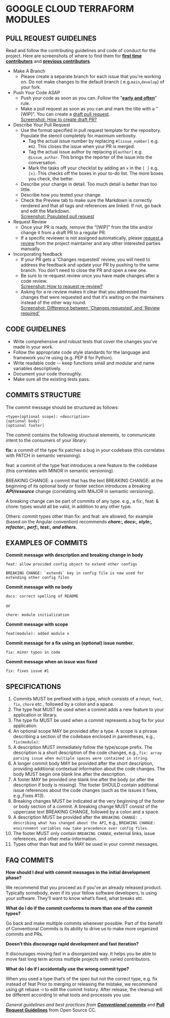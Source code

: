 # GOOGLE CLOUD TERRAFORM MODULES

## PULL REQUEST GUIDELINES

Read and follow the contributing guidelines and code of conduct for the project. Here are screenshots of where to find
them for [**first time
contributors**](https://opensource.creativecommons.org/contributing-code/pr-guidelines/first-time-contributor-resources.png)
and [**previous
contributors**](https://opensource.creativecommons.org/contributing-code/pr-guidelines/previous-contributor-resources.png).

- Make A Branch
  - Please create a separate branch for each issue that you're working on. Do not make changes to the default branch (
    e.g.`main`,`develop`) of your fork.
- Push Your Code ASAP
  - Push your code as soon as you can. Follow the "[**early and
    often**](https://www.worklytics.co/blog/commit-early-push-often/)" rule.
  - Make a pull request as soon as you can and mark the title with a "[WIP]". You can create
    a [draft pull request](https://help.github.com/en/articles/about-pull-requests#draft-pull-requests).\
    [Screenshot: How to create draft PR?](https://opensource.creativecommons.org/contributing-code/pr-guidelines/draft_pr.gif)
- Describe Your Pull Request
  - Use the format specified in pull request template for the repository. Populate the stencil completely for maximum
    verbosity.
    - Tag the actual issue number by replacing `#[issue_number]` e.g. `#42`. This closes the issue when your PR is
      merged.
    - Tag the actual issue author by replacing `@[author]` e.g. `@issue_author`. This brings the reporter of the issue
      into the conversation.
    - Mark the tasks off your checklist by adding an `x` in the `[ ]` e.g. `[x]`. This checks off the boxes in your
      to-do list. The more boxes you check, the better.
  - Describe your change in detail. Too much detail is better than too little.
  - Describe how you tested your change.
  - Check the Preview tab to make sure the Markdown is correctly rendered and that all tags and references are linked.
    If not, go back and edit the Markdown.\
    [Screenshot: Populated pull request](https://opensource.creativecommons.org/contributing-code/pr-guidelines/populated_pr.png)
- Request Review
  - Once your PR is ready, remove the "[WIP]" from the title and/or change it from a draft PR to a regular PR.
  - If a specific reviewer is not assigned automatically,
    please [request a review](https://help.github.com/en/articles/requesting-a-pull-request-review) from the project
    maintainer and any other interested parties manually.
- Incorporating feedback
  - If your PR gets a 'Changes requested' review, you will need to address the feedback and update your PR by pushing to
    the same branch. You don't need to close the PR and open a new one.
  - Be sure to re-request review once you have made changes after a code review.\
    [Screenshot: How to request re-review?](https://opensource.creativecommons.org/contributing-code/pr-guidelines/rereview.png)
  - Asking for a re-review makes it clear that you addressed the changes that were requested and that it's waiting on
    the maintainers instead of the other way round.\
    [Screenshot: Difference between 'Changes requested' and 'Review required'](https://opensource.creativecommons.org/contributing-code/pr-guidelines/difference.png)

## CODE GUIDELINES

- Write comprehensive and robust tests that cover the changes you've made in your work.
- Follow the appropriate code style standards for the language and framework you're using (e.g. PEP 8 for Python).
- Write readable code -- keep functions small and modular and name variables descriptively.
- Document your code thoroughly.
- Make sure all the existing tests pass.

## COMMITS STRUCTURE

The commit message should be structured as follows:

```
<type>[optional scope]: <description>
[optional body]
[optional footer]
```

The commit contains the following structural elements, to communicate intent to the consumers of your library:

**fix:** a commit of the type fix patches a bug in your codebase (this correlates with PATCH in semantic versioning).

feat: a commit of the type feat introduces a new feature to the codebase (this correlates with MINOR in semantic
versioning).

BREAKING CHANGE: a commit that has the text BREAKING CHANGE: at the beginning of its optional body or footer section
introduces a breaking **_API/resource_** change (correlating with MAJOR in semantic versioning).

A breaking change can be part of commits of any type. e.g., a fix:, feat: & chore: types would all be valid, in addition
to any other type.

Others: commit types other than fix: and feat: are allowed, for example (based on the Angular convention) recommends
**_chore:, docs:, style:, refactor:, perf:, test:, and others_**.

## EXAMPLES OF COMMITS

**Commit message with description and breaking change in body**

```
feat: allow provided config object to extend other configs

BREAKING CHANGE: `extends` key in config file is now used for extending other config files
```

**Commit message with no body**

```
docs: correct spelling of README
```

or

```
chore: module initialization
```

**Commit message with scope**

```
feat(module): added module x
```

**Commit message for a fix using an (optional) issue number.**

```
fix: minor typos in code
```

**Commit message when an issue was fixed**

```
fix: fixes issue #1
```

## SPECIFICATIONS

1. Commits MUST be prefixed with a type, which consists of a noun, `feat`, `fix`, `chore` etc., followed by a colon and
   a space.
2. The type feat MUST be used when a commit adds a new feature to your application or library.
3. The type fix MUST be used when a commit represents a bug fix for your application.
4. An optional scope MAY be provided after a type. A scope is a phrase describing a section of the codebase enclosed in
   parentheses, e.g., `fix(module)`:
5. A description MUST immediately follow the type/scope prefix. The description is a short description of the code
   changes, e.g., `fix: array parsing issue when multiple spaces were contained in string`.
6. A longer commit body MAY be provided after the short description, providing additional contextual information about
   the code changes. The body MUST begin one blank line after the description.
7. A footer MAY be provided one blank line after the body (or after the description if body is missing). The footer
   SHOULD contain additional issue references about the code changes (such as the issues it fixes, e.g.,Fixes #13).
8. Breaking changes MUST be indicated at the very beginning of the footer or body section of a commit. A breaking change
   MUST consist of the uppercase text BREAKING CHANGE, followed by a colon and a space.
9. A description MUST be provided after the `BREAKING CHANGE: , describing what has changed about the API`,
   e.g., `BREAKING CHANGE: environment variables now take precedence over config files`.
10. The footer MUST only contain `BREAKING CHANGE`, external links, issue references, and other meta-information.
11. Types other than feat and fix MAY be used in your commit messages.

## FAQ COMMITS

**How should I deal with commit messages in the initial development phase?**

We recommend that you proceed as if you’ve an already released product. Typically somebody, even if its your fellow
software developers, is using your software. They’ll want to know what’s fixed, what breaks etc.

**What do I do if the commit conforms to more than one of the commit types?**

Go back and make multiple commits whenever possible. Part of the benefit of Conventional Commits is its ability to drive
us to make more organized commits and PRs.

**Doesn’t this discourage rapid development and fast iteration?**

It discourages moving fast in a disorganized way. It helps you be able to move fast long term across multiple projects
with varied contributors.

**What do I do if I accidentally use the wrong commit type?**

When you used a type that’s of the spec but not the correct type, e.g. fix instead of feat Prior to merging or releasing
the mistake, we recommend using git rebase -i to edit the commit history. After release, the cleanup will be different
according to what tools and processes you use.

_General guidelines and best practices from [**Conventional
commits**](https://www.conventionalcommits.org/en/v1.0.0-beta.2/)_
and [**Pull Request Guidelines**](https://opensource.creativecommons.org/contributing-code/pr-guidelines/) from Open
Source CC.
